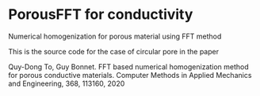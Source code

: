 # PorousFFT for conductivity
Numerical homogenization for porous material using FFT method

This is the source code for the case of circular pore in the paper

Quy-Dong To, Guy Bonnet. FFT based numerical homogenization method for porous conductive materials. Computer Methods in Applied Mechanics and Engineering, 368, 113160, 2020

